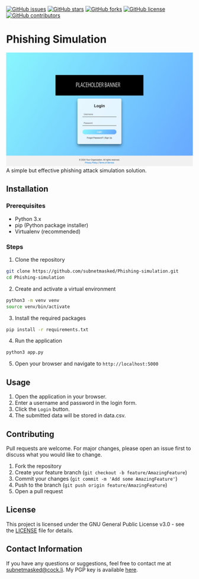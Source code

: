 [![GitHub issues](https://img.shields.io/github/issues/subnetmasked/Phishing-simulation)](https://github.com/subnetmasked/Phishing-simulation/issues)
[![GitHub stars](https://img.shields.io/github/stars/subnetmasked/Phishing-simulation)](https://github.com/subnetmasked/Phishing-simulation/stargazers)
[![GitHub forks](https://img.shields.io/github/forks/subnetmasked/Phishing-simulation)](https://github.com/subnetmasked/Phishing-simulation/network)
[![GitHub license](https://img.shields.io/github/license/subnetmasked/Phishing-simulation)](https://github.com/subnetmasked/Phishing-simulation/blob/main/LICENSE)
[![GitHub contributors](https://img.shields.io/github/contributors/subnetmasked/Phishing-simulation)](https://github.com/subnetmasked/Phishing-simulation/graphs/contributors)

# Phishing Simulation 
![Phishing Simulation](images/showcase.jpg)
A simple but effective phishing attack simulation solution.

## Installation 

### Prerequisites

- Python 3.x
- pip (Python package installer)
- Virtualenv (recommended)

### Steps

1. Clone the repository

```bash
git clone https://github.com/subnetmasked/Phishing-simulation.git
cd Phishing-simulation
```
2. Create and activate a virtual environment

```bash
python3 -m venv venv
source venv/bin/activate
```
3. Install the required packages

```bash
pip install -r requirements.txt
```
4. Run the application

```bash
python3 app.py
```
5. Open your browser and navigate to `http://localhost:5000`

## Usage 
1. Open the application in your browser.
2. Enter a username and password in the login form.
3. Click the `Login` button.
4. The submitted data will be stored in data.csv.

## Contributing
Pull requests are welcome. For major changes, please open an issue first to discuss what you would like to change.

1. Fork the repository
2. Create your feature branch (`git checkout -b feature/AmazingFeature`)
3. Commit your changes (`git commit -m 'Add some AmazingFeature'`)
4. Push to the branch (`git push origin feature/AmazingFeature`)
5. Open a pull request

## License
This project is licensed under the GNU General Public License v3.0 - see the [LICENSE](LICENSE) file for details.

## Contact Information
If you have any questions or suggestions, feel free to contact me at [subnetmasked@cock.li](mailto:subnetmasked@cock.li).
My PGP key is available [here](https://keys.openpgp.org/search?q=subnetmasked%40cock.li).

